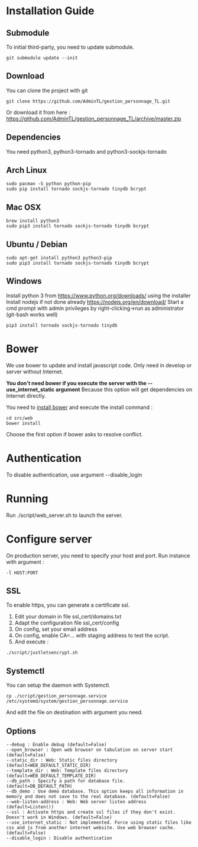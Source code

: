 Installation Guide
==================
Submodule
---------
To initial third-party, you need to update submodule.
```{r, engine='bash'}
git submodule update --init
```

Download
--------
You can clone the project with git
```{r, engine='bash', count_lines}
git clone https://github.com/AdminTL/gestion_personnage_TL.git
```

Or download it from here : https://github.com/AdminTL/gestion_personnage_TL/archive/master.zip

Dependencies
------------
You need python3, python3-tornado and python3-sockjs-tornado

Arch Linux
------
```{r, engine='bash', count_lines}
sudo pacman -S python python-pip
sudo pip install tornado sockjs-tornado tinydb bcrypt
```

Mac OSX
-------
```{r, engine='bash', count_lines}
brew install python3
sudo pip3 install tornado sockjs-tornado tinydb bcrypt
```

Ubuntu / Debian
---------------
```{r, engine='bash', count_lines}
sudo apt-get install python3 python3-pip
sudo pip3 install tornado sockjs-tornado tinydb bcrypt
```

Windows
-------
Install python 3 from https://www.python.org/downloads/ using the installer
Install nodejs if not done already https://nodejs.org/en/download/
Start a cmd prompt with admin privileges by right-clicking->run as administrator (git-bash works well)
```
pip3 install tornado sockjs-tornado tinydb
```

Bower
=====
We use bower to update and install javascript code.
Only need in develop or server without Internet.

**You don't need bower if you execute the server with the --use_internet_static argument**
Because this option will get dependencies on Internet directly.

You need to [install bower](https://bower.io/#install-bower) and execute the install command :
```{r, engine='bash', count_lines}
cd src/web
bower install
```

Choose the first option if bower asks to resolve conflict.

Authentication
==============
To disable authentication, use argument --disable_login

Running
=======
Run ./script/web_server.sh to launch the server.

Configure server
================
On production server, you need to specify your host and port. Run instance with argument :
```
-l HOST:PORT
```

SSL
---
To enable https, you can generate a certificate ssl.
1. Edit your domain in file ssl_cert/domains.txt
1. Adapt the configuration file ssl_cert/config
1. On config, set your email address
1. On config, enable CA=... with staging address to test the script.
1. And execute : 
```
./script/justletsencrypt.sh
```



Systemctl
---------
You can setup the daemon with Systemctl.

```
cp ./script/gestion_personnage.service /etc/systemd/system/gestion_personnage.service
```

And edit the file on destination with argument you need.

Options
-------
```
--debug : Enable debug (default=False)
--open_browser : Open web browser on tabulation on server start (default=False)
--static_dir : Web: Static files directory (default=WEB_DEFAULT_STATIC_DIR)
--template_dir : Web: Template files directory (default=WEB_DEFAULT_TEMPLATE_DIR)
--db_path : Specify a path for database file. (default=DB_DEFAULT_PATH)
--db_demo : Use demo database. This option keeps all information in memory and does not save to the real database. (default=False)
--web-listen-address : Web: Web server listen address (default=Listen())
--ssl : Activate https and create ssl files if they don't exist. Doesn't work in Windows. (default=False)
--use_internet_static : Not implemented. Force using static files like css and js from another internet website. Use web browser cache. (default=False)
--disable_login : Disable authentication
```
